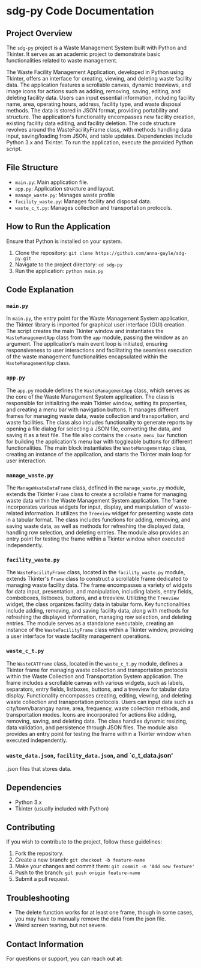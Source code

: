 
# sdg-py Code Documentation

## Project Overview

The `sdg-py` project is a Waste Management System built with Python and Tkinter. It serves as an academic project to demonstrate basic functionalities related to waste management.

The Waste Facility Management Application, developed in Python using Tkinter, offers an interface for creating, viewing, and deleting waste facility data. The application features a scrollable canvas, dynamic treeviews, and image icons for actions such as adding, removing, saving, editing, and deleting facility data. Users can input essential information, including facility name, area, operating hours, address, facility type, and waste disposal methods. The data is stored in JSON format, providing portability and structure. The application's functionality encompasses new facility creation, existing facility data editing, and facility deletion. The code structure revolves around the WasteFacilityFrame class, with methods handling data input, saving/loading from JSON, and table updates. Dependencies include Python 3.x and Tkinter. To run the application, execute the provided Python script.

## File Structure

- `main.py`: Main application file.
- `app.py`: Application structure and layout.
- `manage_waste.py`: Manages waste profile
- `facility_waste.py`: Manages facility and disposal data.
- `waste_c_t.py`: Manages collection and transportation protocols.

## How to Run the Application

Ensure that Python is installed on your system.

1. Clone the repository: `git clone https://github.com/anna-gayle/sdg-py.git`
2. Navigate to the project directory: `cd sdg-py`
3. Run the application: `python main.py`

## Code Explanation

### `main.py`

In `main.py`, the entry point for the Waste Management System application, the Tkinter library is imported for graphical user interface (GUI) creation. The script creates the main Tkinter window and instantiates the `WasteManagementApp` class from the `app` module, passing the window as an argument. The application's main event loop is initiated, ensuring responsiveness to user interactions and facilitating the seamless execution of the waste management functionalities encapsulated within the `WasteManagementApp` class.

### `app.py`

The `app.py` module defines the `WasteManagementApp` class, which serves as the core of the Waste Management System application. The class is responsible for initializing the main Tkinter window, setting its properties, and creating a menu bar with navigation buttons. It manages different frames for managing waste data, waste collection and transportation, and waste facilities. The class also includes functionality to generate reports by opening a file dialog for selecting a JSON file, converting the data, and saving it as a text file. The file also contains the `create_menu_bar` function for building the application's menu bar with toggleable buttons for different functionalities. The main block instantiates the `WasteManagementApp` class, creating an instance of the application, and starts the Tkinter main loop for user interaction.

### `manage_waste.py`

The `ManageWasteDataFrame` class, defined in the `manage_waste.py` module, extends the Tkinter `Frame` class to create a scrollable frame for managing waste data within the Waste Management System application. The frame incorporates various widgets for input, display, and manipulation of waste-related information. It utilizes the `Treeview` widget for presenting waste data in a tabular format. The class includes functions for adding, removing, and saving waste data, as well as methods for refreshing the displayed data, handling row selection, and deleting entries. The module also provides an entry point for testing the frame within a Tkinter window when executed independently.

### `facility_waste.py`

The `WasteFacilityFrame` class, located in the `facility_waste.py` module, extends Tkinter's `Frame` class to construct a scrollable frame dedicated to managing waste facility data. The frame encompasses a variety of widgets for data input, presentation, and manipulation, including labels, entry fields, comboboxes, listboxes, buttons, and a treeview. Utilizing the `Treeview` widget, the class organizes facility data in tabular form. Key functionalities include adding, removing, and saving facility data, along with methods for refreshing the displayed information, managing row selection, and deleting entries. The module serves as a standalone executable, creating an instance of the `WasteFacilityFrame` class within a Tkinter window, providing a user interface for waste facility management operations.

### `waste_c_t.py`

The `WasteCATFrame` class, located in the `waste_c_t.py` module, defines a Tkinter frame for managing waste collection and transportation protocols within the Waste Collection and Transportation System application. The frame includes a scrollable canvas with various widgets, such as labels, separators, entry fields, listboxes, buttons, and a treeview for tabular data display. Functionality encompasses creating, editing, viewing, and deleting waste collection and transportation protocols. Users can input data such as city/town/barangay name, area, frequency, waste collection methods, and transportation modes. Icons are incorporated for actions like adding, removing, saving, and deleting data. The class handles dynamic resizing, data validation, and persistence through JSON files. The module also provides an entry point for testing the frame within a Tkinter window when executed independently.

### `waste_data.json`, `facility_data.json`, and `c_t_data.json'

.json files that stores data.

## Dependencies

- Python 3.x
- Tkinter (usually included with Python)

## Contributing

If you wish to contribute to the project, follow these guidelines:

1. Fork the repository.
2. Create a new branch: `git checkout -b feature-name`
3. Make your changes and commit them: `git commit -m 'Add new feature'`
4. Push to the branch: `git push origin feature-name`
5. Submit a pull request.

## Troubleshooting

- The delete function works for at least one frame, though in some cases, you may have to manually remove the data from the json file.
- Weird screen tearing, but not severe.

## Contact Information

For questions or support, you can reach out at: 


